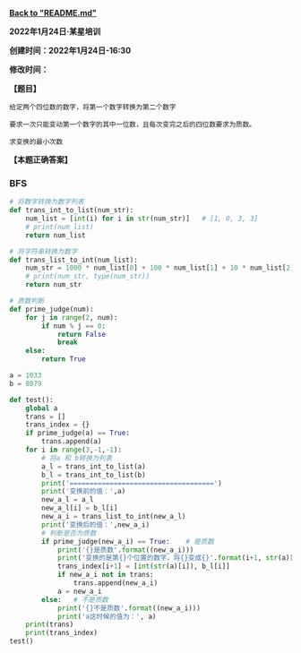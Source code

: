 **[Back to "README.md"](https://github.com/CyclingPeach/My_Learning_Rote/blob/master/README.md)**

**2022年1月24日·某星培训**

**创建时间：2022年1月24日-16:30**

**修改时间：**

**【题目】**

    给定两个四位数的数字，将第一个数字转换为第二个数字

    要求一次只能变动第一个数字的其中一位数，且每次变完之后的四位数要求为质数。

    求变换的最小次数

**【本题正确答案】**
### BFS

```Python
# 将数字转换为数字列表
def trans_int_to_list(num_str):
    num_list = [int(i) for i in str(num_str)]   # [1, 0, 3, 3]
    # print(num_list)
    return num_list

# 将字符串转换为数字
def trans_list_to_int(num_list):
    num_str = 1000 * num_list[0] + 100 * num_list[1] + 10 * num_list[2] + num_list[3]   # 1033
    # print(num_str, type(num_str))
    return num_str

# 质数判断
def prime_judge(num):
    for j in range(2, num):
        if num % j == 0:
            return False
            break
    else:
        return True

a = 1033
b = 8079

def test():
    global a
    trans = []
    trans_index = {}
    if prime_judge(a) == True:
        trans.append(a)
    for i in range(3,-1,-1):
        # 将a 和 b转换为列表
        a_l = trans_int_to_list(a)
        b_l = trans_int_to_list(b)
        print('====================================')
        print('变换前的值：',a)
        new_a_l = a_l
        new_a_l[i] = b_l[i]
        new_a_i = trans_list_to_int(new_a_l)
        print('变换后的值：',new_a_i)
        # 判断是否为质数
        if prime_judge(new_a_i) == True:    # 是质数
            print('{}是质数'.format((new_a_i)))
            print('变换的是第{}个位置的数字，将{}变成{}'.format(i+1, str(a)[i], b_l[i]))
            trans_index[i+1] = [int(str(a)[i]), b_l[i]]
            if new_a_i not in trans:
                trans.append(new_a_i)
            a = new_a_i
        else:   # 不是质数
            print('{}不是质数'.format((new_a_i)))
            print('a这时候的值为：', a)
    print(trans)
    print(trans_index)
test()


```
